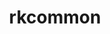 ---
title: "rkcommon"
layout: cache
categories: [package, develop]
meta: {"versions": ["1.9.0"], "compilers": ["gcc@=11.1.0"], "oss": ["ubuntu20.04"], "platforms": ["linux"], "targets": ["x86_64_v3"], "stacks": ["data-vis-sdk", "root"], "num_specs": 7, "num_specs_by_stack": {"data-vis-sdk": 7, "root": 7}}
spec_details: [{"hash": "xiwsvvvl5paqqmczdhoq5i2ac6gjqqku", "compiler": "gcc@=11.1.0", "versions": ["1.9.0"], "os": "ubuntu20.04", "platform": "linux", "target": "x86_64_v3", "variants": ["build_system=cmake", "build_type=Release", "generator=make", "~ipo"], "stacks": ["data-vis-sdk", "root"], "size": "-", "tarball": "https://binaries.spack.io/develop/build_cache/linux-ubuntu20.04-x86_64_v3/gcc-11.1.0/rkcommon-1.9.0/linux-ubuntu20.04-x86_64_v3-gcc-11.1.0-rkcommon-1.9.0-xiwsvvvl5paqqmczdhoq5i2ac6gjqqku.spack"}, {"hash": "ap6rdvk3xlbqoh625vnkncctpqw6h5xs", "compiler": "gcc@=11.1.0", "versions": ["1.9.0"], "os": "ubuntu20.04", "platform": "linux", "target": "x86_64_v3", "variants": ["build_system=cmake", "build_type=Release", "generator=make", "~ipo"], "stacks": ["data-vis-sdk", "root"], "size": "-", "tarball": "https://binaries.spack.io/develop/build_cache/linux-ubuntu20.04-x86_64_v3/gcc-11.1.0/rkcommon-1.9.0/linux-ubuntu20.04-x86_64_v3-gcc-11.1.0-rkcommon-1.9.0-ap6rdvk3xlbqoh625vnkncctpqw6h5xs.spack"}, {"hash": "opexkc3jfpmgclg34mj7ad2di5iewgm2", "compiler": "gcc@=11.1.0", "versions": ["1.9.0"], "os": "ubuntu20.04", "platform": "linux", "target": "x86_64_v3", "variants": ["build_system=cmake", "build_type=Release", "generator=make", "~ipo"], "stacks": ["data-vis-sdk", "root"], "size": "-", "tarball": "https://binaries.spack.io/develop/build_cache/linux-ubuntu20.04-x86_64_v3/gcc-11.1.0/rkcommon-1.9.0/linux-ubuntu20.04-x86_64_v3-gcc-11.1.0-rkcommon-1.9.0-opexkc3jfpmgclg34mj7ad2di5iewgm2.spack"}, {"hash": "72avi2d6lueaje6ty447ddmp4lg32n75", "compiler": "gcc@=11.1.0", "versions": ["1.9.0"], "os": "ubuntu20.04", "platform": "linux", "target": "x86_64_v3", "variants": ["build_system=cmake", "build_type=Release", "generator=make", "~ipo"], "stacks": ["data-vis-sdk", "root"], "size": "-", "tarball": "https://binaries.spack.io/develop/build_cache/linux-ubuntu20.04-x86_64_v3/gcc-11.1.0/rkcommon-1.9.0/linux-ubuntu20.04-x86_64_v3-gcc-11.1.0-rkcommon-1.9.0-72avi2d6lueaje6ty447ddmp4lg32n75.spack"}, {"hash": "yodhs74pfq6qkrtlfmgpmxnlelhri2he", "compiler": "gcc@=11.1.0", "versions": ["1.9.0"], "os": "ubuntu20.04", "platform": "linux", "target": "x86_64_v3", "variants": ["build_system=cmake", "build_type=Release", "generator=make", "~ipo"], "stacks": ["data-vis-sdk", "root"], "size": "-", "tarball": "https://binaries.spack.io/develop/build_cache/linux-ubuntu20.04-x86_64_v3/gcc-11.1.0/rkcommon-1.9.0/linux-ubuntu20.04-x86_64_v3-gcc-11.1.0-rkcommon-1.9.0-yodhs74pfq6qkrtlfmgpmxnlelhri2he.spack"}, {"hash": "xnfp7znbdvqv27rwxhfje2ig3ecxx65w", "compiler": "gcc@=11.1.0", "versions": ["1.9.0"], "os": "ubuntu20.04", "platform": "linux", "target": "x86_64_v3", "variants": ["build_system=cmake", "build_type=Release", "generator=make", "~ipo"], "stacks": ["data-vis-sdk", "root"], "size": "-", "tarball": "https://binaries.spack.io/develop/build_cache/linux-ubuntu20.04-x86_64_v3/gcc-11.1.0/rkcommon-1.9.0/linux-ubuntu20.04-x86_64_v3-gcc-11.1.0-rkcommon-1.9.0-xnfp7znbdvqv27rwxhfje2ig3ecxx65w.spack"}, {"hash": "oimq4t4dv6wxqksxsvce4gtppvtrd3ro", "compiler": "gcc@=11.1.0", "versions": ["1.9.0"], "os": "ubuntu20.04", "platform": "linux", "target": "x86_64_v3", "variants": ["build_system=cmake", "build_type=Release", "generator=make", "~ipo"], "stacks": ["data-vis-sdk", "root"], "size": "-", "tarball": "https://binaries.spack.io/develop/build_cache/linux-ubuntu20.04-x86_64_v3/gcc-11.1.0/rkcommon-1.9.0/linux-ubuntu20.04-x86_64_v3-gcc-11.1.0-rkcommon-1.9.0-oimq4t4dv6wxqksxsvce4gtppvtrd3ro.spack"}]
---